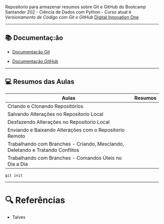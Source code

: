 #
Repositorio para armazenar resumos sobre Git e GitHub do Bootcamp Santander 202 - Ciência de Dados com Python - Curso atual é *Versionamento de Código com Git e GitHub* [Digital Innovation One](https://web.dio.me)

----



## 📚 Documentaç:ão

- [Documentação Git](https://git-scm.com/doc)

- [Documentação GitHub](https://docs.github.com/)


-----

  

## 💻 Resumos das Aulas

| Aulas                                                         | Resumos |
| ------------------------------------------------------------ | ------- |
| Criando e Clonando Repositórios                              |         |
| Salvando Alterações no Repositorio Local                     |         |
| Desfazendo Alterações no Repositorio Local                   |         |
| Enviando e Baixando Alterações com o Repositorio Remoto      |         |
| Trabalhando com Branches - Criando, Mesclando, Deletando e Tratando Conflitos |         |
| Trabalhando com Branches - Comandos Úteis no Dia a Dia       |         |

``` git init ```	


---

# 🔍 Referências

-  Talves
